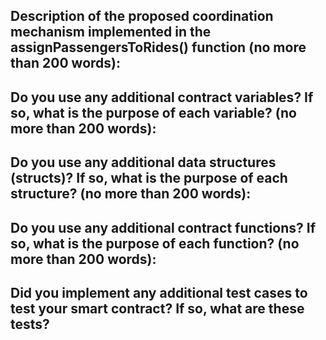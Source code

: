 ## Description of the proposed coordination mechanism implemented in the assignPassengersToRides() function (no more than 200 words):
<!-- Example: Firstly, the function iterates through the passengers to get ...  -->

## Do you use any additional contract variables? If so, what is the purpose of each variable? (no more than 200 words):
<!-- Example: I use the a uint256 variable called ... to keep track of ...  -->

## Do you use any additional data structures (structs)? If so, what is the purpose of each structure? (no more than 200 words):
<!-- Example: I use the a struct called ... that stores ...  -->

## Do you use any additional contract functions? If so, what is the purpose of each function? (no more than 200 words):
<!-- Example: I use the a function called ... to ...  -->

## Did you implement any additional test cases to test your smart contract? If so, what are these tests?
<!-- Example: My contract passed an additional test case of ...  -->